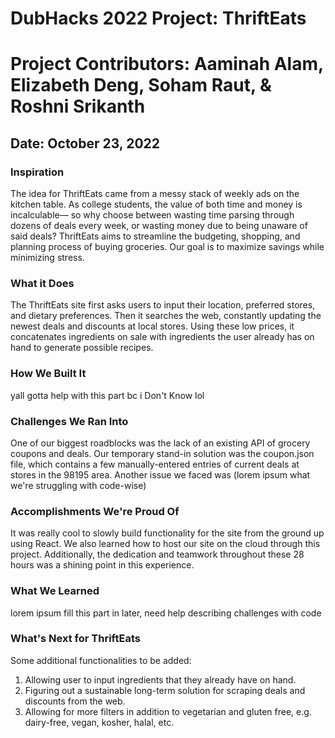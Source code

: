 # DubHacks 2022 Project: ThriftEats

# Project Contributors: Aaminah Alam, Elizabeth Deng,  Soham Raut, & Roshni Srikanth

## Date: October 23, 2022

### Inspiration
The idea for ThriftEats came from a messy stack of weekly ads on the kitchen table. As college students, the value of both time and money is incalculable— so why choose between wasting time parsing through dozens of deals every week, or wasting money due to being unaware of said deals? ThriftEats aims to streamline the budgeting, shopping, and planning process of buying groceries. Our goal is to maximize savings while minimizing stress.

### What it Does
The ThriftEats site first asks users to input their location, preferred stores, and dietary preferences. Then it searches the web, constantly updating the newest deals and discounts at local stores. Using these low prices, it concatenates ingredients on sale with ingredients the user already has on hand to generate possible recipes.

### How We Built It
yall gotta help with this part bc i Don't Know lol

### Challenges We Ran Into
One of our biggest roadblocks was the lack of an existing API of grocery coupons and deals. Our temporary stand-in solution was the coupon.json file, which contains a few manually-entered entries of current deals at stores in the 98195 area.
Another issue we faced was (lorem ipsum what we're struggling with code-wise)

### Accomplishments We're Proud Of
It was really cool to slowly build functionality for the site from the ground up using React. We also learned how to host our site on the cloud through this project. Additionally, the dedication and teamwork throughout these 28 hours was a shining point in this experience.

### What We Learned
lorem ipsum fill this part in later, need help describing challenges with code

### What's Next for ThriftEats
Some additional functionalities to be added:
1. Allowing user to input ingredients that they already have on hand.
2. Figuring out a sustainable long-term solution for scraping deals and discounts from the web.
3. Allowing for more filters in addition to vegetarian and gluten free, e.g. dairy-free, vegan, kosher, halal, etc.